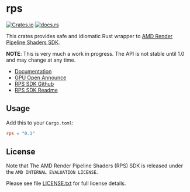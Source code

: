 # rps

[![Crates.io](https://img.shields.io/crates/v/rps)](https://crates.io/crates/rps)
[![docs.rs](https://img.shields.io/docsrs/rps)](https://docs.rs/rps/latest/rps/)

This crates provides safe and idiomatic Rust wrapper to [AMD Render Pipeline Shaders SDK](https://github.com/GPUOpen-LibrariesAndSDKs/RenderPipelineShaders).

**NOTE**: This is very much a work in progress. The API is not stable until 1.0 and may change at any time.

- [Documentation](https://docs.rs/rps/latest/rps/)
- [GPU Open Announce](https://gpuopen.com/learn/rps_1_0/)
- [RPS SDK Github](https://github.com/GPUOpen-LibrariesAndSDKs/RenderPipelineShaders)
- [RPS SDK Readme](https://github.com/GPUOpen-LibrariesAndSDKs/RenderPipelineShaders/blob/main/README.md)

## Usage

Add this to your `Cargo.toml`:

```toml
rps = "0.1"
```

## License

Note that The AMD Render Pipeline Shaders (RPS) SDK is released under the `AMD INTERNAL EVALUATION LICENSE`.

Please see file [LICENSE.txt](https://github.com/GPUOpen-LibrariesAndSDKs/RenderPipelineShaders/blob/main/LICENSE.txt)
for full license details.
